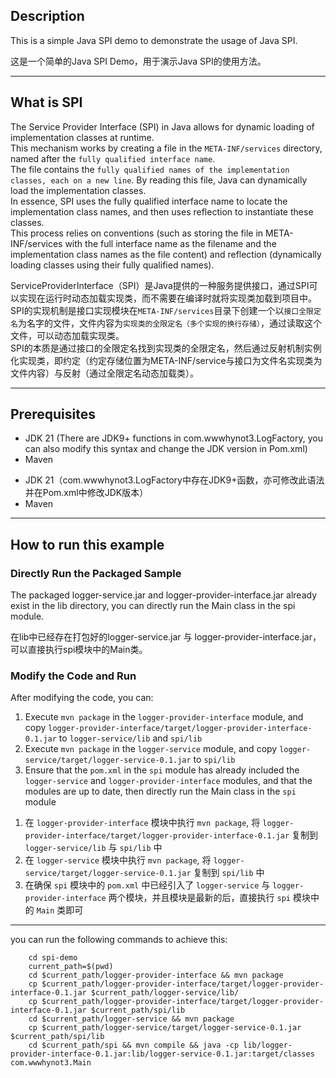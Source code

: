 ## Description
This is a simple Java SPI demo to demonstrate the usage of Java SPI.
<!-------------------------->
这是一个简单的Java SPI Demo，用于演示Java SPI的使用方法。

-----
## What is SPI
The Service Provider Interface (SPI) in Java allows for dynamic loading of implementation classes at runtime.   
This mechanism works by creating a file in the `META-INF/services` directory, named after the `fully qualified interface name`.   
The file contains the `fully qualified names of the implementation classes, each on a new line`. By reading this file, Java can dynamically load the implementation classes.    
In essence, SPI uses the fully qualified interface name to locate the implementation class names, and then uses reflection to instantiate these classes.   
This process relies on conventions (such as storing the file in META-INF/services with the full interface name as the filename and the implementation class names as the file content) and reflection (dynamically loading classes using their fully qualified names).  
<!-------------------------->
ServiceProviderInterface（SPI）是Java提供的一种服务提供接口，通过SPI可以实现在运行时动态加载实现类，而不需要在编译时就将实现类加载到项目中。SPI的实现机制是接口实现模块在`META-INF/services`目录下创建一个以`接口全限定名`为名字的文件，文件内容为`实现类的全限定名（多个实现的换行存储）`，通过读取这个文件，可以动态加载实现类。  
SPI的本质是通过接口的全限定名找到实现类的全限定名，然后通过反射机制实例化实现类，即约定（约定存储位置为META-INF/service与接口为文件名实现类为文件内容）与反射（通过全限定名动态加载类）。  

-----
## Prerequisites

- JDK 21 (There are JDK9+ functions in com.wwwhynot3.LogFactory, you can also modify this syntax and change the JDK version in Pom.xml)  
- Maven
<!-------------------------->
- JDK 21（com.wwwhynot3.LogFactory中存在JDK9+函数，亦可修改此语法并在Pom.xml中修改JDK版本）
- Maven

-----
## How to run this example

### Directly Run the Packaged Sample
The packaged logger-service.jar and logger-provider-interface.jar already exist in the lib directory, you can directly run the Main class in the spi module.
<!-------------------------->
在lib中已经存在打包好的logger-service.jar 与 logger-provider-interface.jar，可以直接执行spi模块中的Main类。

### Modify the Code and Run
After modifying the code, you can:
1. Execute `mvn package` in the `logger-provider-interface` module, and copy `logger-provider-interface/target/logger-provider-interface-0.1.jar` to `logger-service/lib` and `spi/lib`
2. Execute `mvn package` in the `logger-service` module, and copy `logger-service/target/logger-service-0.1.jar` to `spi/lib`
3. Ensure that the `pom.xml` in the `spi` module has already included the `logger-service` and `logger-provider-interface` modules, and that the modules are up to date, then directly run the Main class in the `spi` module  
<!-------------------------->
1. 在 `logger-provider-interface` 模块中执行 `mvn package`, 将 `logger-provider-interface/target/logger-provider-interface-0.1.jar` 复制到` logger-service/lib` 与 `spi/lib` 中
2. 在 `logger-service` 模块中执行 `mvn package`, 将 `logger-service/target/logger-service-0.1.jar` 复制到 `spi/lib` 中 
3. 在确保 `spi` 模块中的 `pom.xml` 中已经引入了 `logger-service` 与 `logger-provider-interface` 两个模块，并且模块是最新的后，直接执行 `spi` 模块中的 `Main` 类即可

-----
you can run the following commands to achieve this:
```shell
    cd spi-demo
    current_path=$(pwd)
    cd $current_path/logger-provider-interface && mvn package
    cp $current_path/logger-provider-interface/target/logger-provider-interface-0.1.jar $current_path/logger-service/lib/
    cp $current_path/logger-provider-interface/target/logger-provider-interface-0.1.jar $current_path/spi/lib
    cd $current_path/logger-service && mvn package
    cp $current_path/logger-service/target/logger-service-0.1.jar $current_path/spi/lib
    cd $current_path/spi && mvn compile && java -cp lib/logger-provider-interface-0.1.jar:lib/logger-service-0.1.jar:target/classes com.wwwhynot3.Main
```

